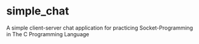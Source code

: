 # simple_chat
 A simple client-server chat application for practicing Socket-Programming in The C Programming Language
